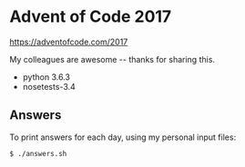 # Advent of Code 2017

https://adventofcode.com/2017

My colleagues are awesome -- thanks for sharing this.

* python 3.6.3
* nosetests-3.4

## Answers

To print answers for each day, using my personal input files:

```$ ./answers.sh```
